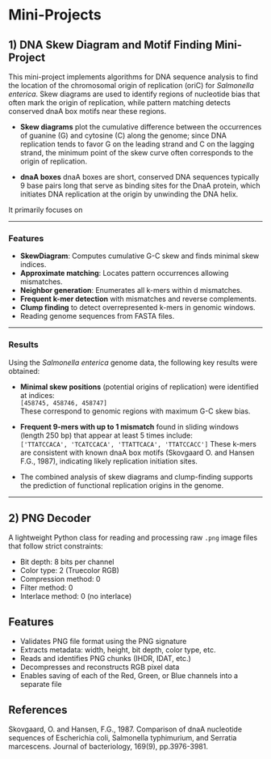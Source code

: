 # Mini-Projects

## 1) DNA Skew Diagram and Motif Finding Mini-Project

This mini-project implements algorithms for DNA sequence analysis to find the location of the chromosomal origin of replication (oriC) for *Salmonella enterica*.
Skew diagrams are used to identify regions of nucleotide bias that often mark the origin of replication, while pattern matching detects conserved dnaA box motifs near these regions. 

- **Skew diagrams** plot the cumulative difference between the occurrences of guanine (G) and cytosine (C) along the genome; since DNA replication tends to favor G on the leading strand and C on the lagging strand, the minimum point of the skew curve often corresponds to the origin of replication.

- **dnaA boxes** dnaA boxes are short, conserved DNA sequences typically 9 base pairs long that serve as binding sites for the DnaA protein, which initiates DNA replication at the origin by unwinding the DNA helix.


It primarily focuses on

---

### Features

- **SkewDiagram**: Computes cumulative G-C skew and finds minimal skew indices.
- **Approximate matching**: Locates pattern occurrences allowing mismatches.
- **Neighbor generation**: Enumerates all k-mers within d mismatches.
- **Frequent k-mer detection** with mismatches and reverse complements.
- **Clump finding** to detect overrepresented k-mers in genomic windows.
- Reading genome sequences from FASTA files.

---

### Results

Using the *Salmonella enterica* genome data, the following key results were obtained:

- **Minimal skew positions** (potential origins of replication) were identified at indices:  
  `[458745, 458746, 458747]`  
  These correspond to genomic regions with maximum G-C skew bias.

- **Frequent 9-mers with up to 1 mismatch** found in sliding windows (length 250 bp) that appear at least 5 times include:  
 `['TTATCCACA', 'TCATCCACA', 'TTATTCACA', 'TTATCCACC']`
These k-mers are consistent with known dnaA box motifs (Skovgaard O. and Hansen F.G., 1987), indicating likely replication initiation sites.

- The combined analysis of skew diagrams and clump-finding supports the prediction of functional replication origins in the genome.

---

## 2) PNG Decoder

A lightweight Python class for reading and processing raw `.png` image files that follow strict constraints:

- Bit depth: 8 bits per channel  
- Color type: 2 (Truecolor RGB)  
- Compression method: 0  
- Filter method: 0  
- Interlace method: 0 (no interlace)

## Features

- Validates PNG file format using the PNG signature  
- Extracts metadata: width, height, bit depth, color type, etc.  
- Reads and identifies PNG chunks (IHDR, IDAT, etc.)  
- Decompresses and reconstructs RGB pixel data  
- Enables saving of each of the Red, Green, or Blue channels into a separate file


## References

Skovgaard, O. and Hansen, F.G., 1987. Comparison of dnaA nucleotide sequences of Escherichia coli, Salmonella typhimurium, and Serratia marcescens. Journal of bacteriology, 169(9), pp.3976-3981.
